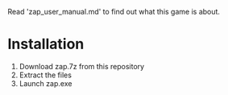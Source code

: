 Read 'zap_user_manual.md' to find out what this game is about.
# Installation
1. Download zap.7z from this repository
2. Extract the files
3. Launch zap.exe
